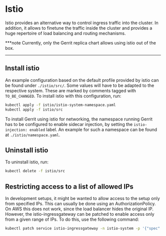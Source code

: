 # Istio

Istio provides an alternative way to control ingress traffic into the cluster.
In addition, it allows to finetune the traffic inside the cluster and provides
a huge repertoire of load balancing and routing mechanisms.

***note
Currently, only the Gerrit replica chart allows using istio out of the box.
***

## Install istio

An example configuration based on the default profile provided by istio can be
found under `./istio/src/`. Some values will have to be adapted to the respective
system. These are marked by comments tagged with `TO_BE_CHANGED`.
To install istio with this configuration, run:

```sh
kubectl apply -f istio/istio-system-namespace.yaml
kubectl apply -f istio/src
```

To install Gerrit using istio for networking, the namespace running Gerrit has to
be configured to enable sidecar injection, by setting the `istio-injection: enabled`
label. An example for such a namespace can be found at `./istio/namespace.yaml`.
## Uninstall istio

To uninstall istio, run:

```sh
kubectl delete -f istio/src
```

## Restricting access to a list of allowed IPs

In development setups, it might be wanted to allow access to the setup only from
specified IPs. This can usually be done using an AuthorizationPolicy. On AWS this
does not work, since the load balancer hides the original IP. However, the
istio-ingressgateway can be patched to enable access only from a given range of
IPs. To do this, use the following command:

```sh
kubectl patch service istio-ingressgateway -n istio-system -p '{"spec":{"loadBalancerSourceRanges":["1.2.3.4"]}}'
```
